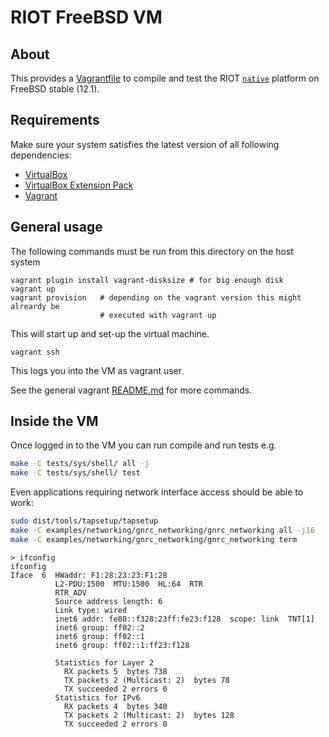 # RIOT FreeBSD VM

## About
This provides a [Vagrantfile] to compile and test the RIOT [`native`][native]
platform on FreeBSD stable (12.1).

## Requirements
Make sure your system satisfies the latest version of all following dependencies:
* [VirtualBox](https://www.virtualbox.org/wiki/Downloads)
* [VirtualBox Extension Pack](https://www.virtualbox.org/wiki/Downloads)
* [Vagrant](https://www.vagrantup.com/downloads.html)

## General usage
The following commands must be run from this directory on the host system

```
vagrant plugin install vagrant-disksize # for big enough disk
vagrant up
vagrant provision   # depending on the vagrant version this might alreardy be
                    # executed with vagrant up
```
This will start up and set-up the virtual machine.
```
vagrant ssh
```
This logs you into the VM as vagrant user.

See the general vagrant [README.md](../README.md) for more commands.

## Inside the VM
Once logged in to the VM you can run compile and run tests e.g.

```sh
make -C tests/sys/shell/ all -j
make -C tests/sys/shell/ test
```

Even applications requiring network interface access should be able to work:

```sh
sudo dist/tools/tapsetup/tapsetup
make -C examples/networking/gnrc_networking/gnrc_networking all -j16
make -C examples/networking/gnrc_networking/gnrc_networking term
```

```
> ifconfig
ifconfig
Iface  6  HWaddr: F1:28:23:23:F1:28
          L2-PDU:1500  MTU:1500  HL:64  RTR
          RTR_ADV
          Source address length: 6
          Link type: wired
          inet6 addr: fe80::f328:23ff:fe23:f128  scope: link  TNT[1]
          inet6 group: ff02::2
          inet6 group: ff02::1
          inet6 group: ff02::1:ff23:f128

          Statistics for Layer 2
            RX packets 5  bytes 738
            TX packets 2 (Multicast: 2)  bytes 78
            TX succeeded 2 errors 0
          Statistics for IPv6
            RX packets 4  bytes 340
            TX packets 2 (Multicast: 2)  bytes 128
            TX succeeded 2 errors 0
```

[Vagrantfile]: ./Vagrantfile
[native]: https://doc.riot-os.org/group__boards__native.html
